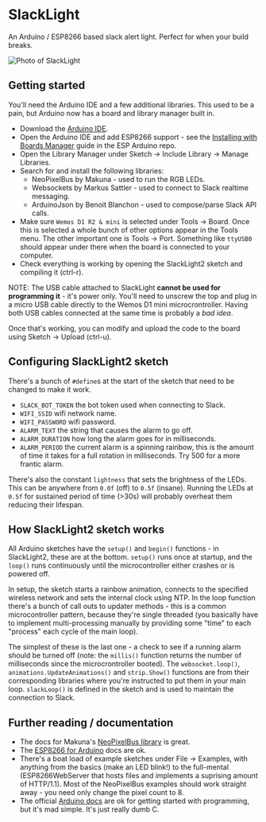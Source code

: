 # SlackLight

An Arduino / ESP8266 based slack alert light. Perfect for when your build breaks.

![Photo of SlackLight](https://i.imgur.com/bCNsTok.jpg)

## Getting started

You'll need the Arduino IDE and a few additional libraries. This used to be a pain, but Arduino now has a board and library manager built in.

* Download the [Arduino IDE](https://www.arduino.cc/en/Main/Software).
* Open the Arduino IDE and add ESP8266 support - see the [Installing with Boards Manager](https://github.com/esp8266/Arduino#installing-with-boards-manager) guide in the ESP Arduino repo.
* Open the Library Manager under Sketch -> Include Library -> Manage Libraries.
* Search for and install the following libraries:
    * NeoPixelBus by Makuna - used to run the RGB LEDs.
    * Websockets by Markus Sattler - used to connect to Slack realtime messaging.
    * ArduinoJson by Benoit Blanchon - used to compose/parse Slack API calls.
* Make sure `Wemos D1 R2 & mini` is selected under Tools -> Board. Once this is selected a whole bunch of other options appear in the Tools menu. The other important one is Tools -> Port. Something like `ttyUSB0` should appear under there when the board is connected to your computer.
* Check everything is working by opening the SlackLight2 sketch and compiling it (ctrl-r).

NOTE: The USB cable attached to SlackLight **cannot be used for programming it** - it's power only. You'll need to unscrew the top and plug in a micro USB cable directly to the Wemos D1 mini microcrontroller. Having both USB cables connected at the same time is probably a _bad idea_.

Once that's working, you can modify and upload the code to the board using Sketch -> Upload (ctrl-u).

## Configuring SlackLight2 sketch

There's a bunch of `#define`s at the start of the sketch that need to be changed to make it work.

* `SLACK_BOT_TOKEN` the bot token used when connecting to Slack.
* `WIFI_SSID` wifi network name.
* `WIFI_PASSWORD` wifi password.
* `ALARM_TEXT` the string that causes the alarm to go off.
* `ALARM_DURATION` how long the alarm goes for in milliseconds.
* `ALARM_PERIOD` the current alarm is a spinning rainbow, this is the amount of time it takes for a full rotation in milliseconds. Try 500 for a more frantic alarm.

There's also the constant `lightness` that sets the brightness of the LEDs. This can be anywhere from `0.0f` (off) to `0.5f` (insane). Running the LEDs at `0.5f` for sustained period of time (>30s) will probably overheat them reducing their lifespan.

## How SlackLight2 sketch works

All Arduino sketches have the `setup()` and `begin()` functions - in SlackLight2, these are at the bottom. `setup()` runs once at startup, and the `loop()` runs continuously until the microcontroller either crashes or is powered off.

In setup, the sketch starts a rainbow animation, connects to the specified wireless network and sets the internal clock using NTP. In the loop function there's a bunch of call outs to updater methods - this is a common microcontroller pattern, because they're single threaded (you basically have to implement multi-processing manually by providing some "time" to each "process" each cycle of the main loop).

The simplest of these is the last one - a check to see if a running alarm should be turned off (note: the `millis()` function returns the number of milliseconds since the microcrontroller booted). The `websocket.loop()`, `animations.UpdateAnimations()` and `strip.Show()` functions are from their corresponding libraries where you're instructed to put them in your main loop. `slackLoop()` is defined in the sketch and is used to maintain the connection to Slack.

## Further reading / documentation

* The docs for Makuna's [NeoPixelBus library](https://github.com/Makuna/NeoPixelBus/wiki) is great.
* The [ESP8266 for Arduino](https://arduino-esp8266.readthedocs.io/en/latest/) docs are ok.
* There's a boat load of example sketches under File -> Examples, with anything from the basics (make an LED blink!) to the full-mental (ESP8266WebServer that hosts files and implements a suprising amount of HTTP/1.1). Most of the NeoPixelBus examples should work straight away - you need only change the pixel count to 8.
* The official [Arduino docs](https://www.arduino.cc/en/Guide/HomePage) are ok for getting started with programming, but it's mad simple. It's just really dumb C.
